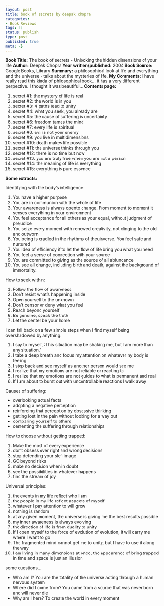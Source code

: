 ```yaml
---
layout: post
title: book of secrets by deepak chopra
categories:
- Book Reviews
tags: []
status: publish
type: post
published: true
meta: {}
---
```

<strong>Book Title:</strong> The book of secrets - Unlocking the hidden dimensions of your life
<strong>Author:</strong> Deepak Chopra
<strong>Year written/published:</strong> 2004
<strong>Book Source:</strong> Google Books, Library
<strong>Summary:</strong> a philosophical look at life and everything and the universe - talks about the mysteries of life.
<strong>My Comments:</strong> I have really read this kinda of philosophical book... it has a very different perpective. I thought it was beautiful...
<strong>Contents page:</strong>
<ol>
	<li>secret #1: the mystery of life is real</li>
	<li>secret #2: the world is in you</li>
	<li>secret #3: 4 paths lead to unity</li>
	<li>secret #4: what you seek, you already are</li>
	<li>secret #5: the cause of suffering is uncertainty</li>
	<li>secret #6: freedom tames the mind</li>
	<li>secret #7: every life is spiritual</li>
	<li>secret #8: evil is not your enemy</li>
	<li>secret #9: you live in multidimensions</li>
	<li>secret #10: death makes life possible</li>
	<li>secret #11: the universe thinks through you</li>
	<li>secret #12: there is no time but now</li>
	<li>secret #13: you are truly free when you are not a person</li>
	<li>secret #14: the meaning of life is everything</li>
	<li>secret #15: everything is pure essence</li>
</ol>
<strong>Some extracts:</strong>

Identifying with the body’s intelligence
<ol>
	<li>You have a higher purpose</li>
	<li>You are in communion with the whole of life</li>
	<li>Your awareness is always opento change. From moment to moment it senses everything in your environment</li>
	<li>You feel acceptance for all others as your equal, without judgment of prejudice</li>
	<li>You seize every moment with renewed creativity, not clinging to the old and outworn</li>
	<li>You being is cradled in the rhythms of theuinverse. You feel safe and nurtured</li>
	<li>You idea of efficiency if to let the flow of life bring you what you need</li>
	<li>You feel a sense of connection with your source</li>
	<li>You are committed to giving as the source of all abiundance</li>
	<li>You see all change, including birth and death, against the background of immortality.</li>
</ol>
How to seek within:
<ol>
	<li>Follow the flow of awareness</li>
	<li>Don’t resist what’s happening inside</li>
	<li>Open yourself to the unknown</li>
	<li>Don’t censor or deny what you feel</li>
	<li>Reach beyond yourself</li>
	<li>Be genuine, speak the truth</li>
	<li>Let the center be your home</li>
</ol>
I can fall back on a few simple steps when I find myself being overshadowed by anything:
<ol>
	<li>I say to myself, :This situation may be shaking me, but I am more than any situation.”</li>
	<li>I take a deep breath and focus my attention on whatever ny body is feeling</li>
	<li>I step back and see myself as another person would see me</li>
	<li>I realize that my emotions are not reliable or reacting to</li>
	<li>I realize that my emotions are not guides to what is permanent and real</li>
	<li>If I am about to burst out with uncontrollable reactions I walk away</li>
</ol>
Causes of suffering:
<ul>
	<li>overlooking actual facts</li>
	<li>adopting a negative perception</li>
	<li>reinforcing that perception by obsessive thinking</li>
	<li>getting lost in the pain without looking for a way out</li>
	<li>comparing yourself to others</li>
	<li>cementing the suffering through relationships</li>
</ul>
How to choose without getting trapped:
<ol>
	<li>Make the most of every experience</li>
	<li>don’t obsess over right and wrong decisions</li>
	<li>stop defending your slef-image</li>
	<li>GO beyond risks</li>
	<li>make no decision when in doubt</li>
	<li>see the possibilities in whatever happens</li>
	<li>find the stream of joy</li>
</ol>
Universal principles:
<ol>
	<li>the events in my life reflect who I am</li>
	<li>the people in my life reflect aspects of myself</li>
	<li>whatever I pay attention to will grow</li>
	<li>nothing is random</li>
	<li>at any given moment, the universe is giving me the best results possible</li>
	<li>my inner awareness is always evolving</li>
	<li>the direction of life is from duality to unity</li>
	<li>If I open myself to the force of evolution of evolution, it will carry me where I want to go</li>
	<li>The fragmented mind cannot get me to unity, but I have to use it along the way</li>
	<li>I am living in many dimensions at once; the appearance of bring trapped in time and space is just an illusion</li>
</ol>
some questions…
<ul>
	<li>Who am I? You are the totality of the universe acting through a human nervous system</li>
	<li>Where did I come from? You came from a source that was never born and will never die</li>
	<li>Why am I here? To create the world in every moment</li>
</ul>
